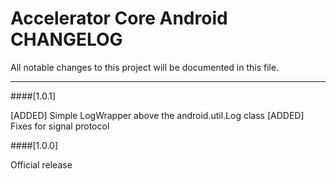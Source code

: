 # Accelerator Core Android CHANGELOG
All notable changes to this project will be documented in this file.

--------------------------------------

####[1.0.1]

[ADDED]	Simple LogWrapper above the android.util.Log class
[ADDED]	Fixes for signal protocol

####[1.0.0]

Official release

